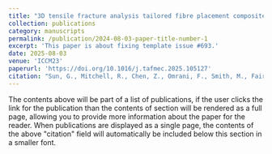 ```yaml
---
title: "3D tensile fracture analysis tailored fibre placement composites using digital volume correlation"
collection: publications
category: manuscripts
permalink: /publication/2024-08-03-paper-title-number-1
excerpt: 'This paper is about fixing template issue #693.'
date: 2025-08-03
venue: 'ICCM23'
paperurl: 'https://doi.org/10.1016/j.tafmec.2025.105127'
citation: "Sun, G., Mitchell, R., Chen, Z., Omrani, F., Smith, M., Fairclough, J.P.A. and Pinna, C., 2025, July. 3D tensile fracture analysis tailored fibre placement composites using digital volume correlation. Theoretical and Applied Fracture Mechanics."
---
```


The contents above will be part of a list of publications, if the user clicks the link for the publication than the contents of section will be rendered as a full page, allowing you to provide more information about the paper for the reader. When publications are displayed as a single page, the contents of the above "citation" field will automatically be included below this section in a smaller font.
